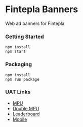 # Fintepla Banners

Web ad banners for Fintepla

### Getting Started

```shell
npm install
npm start
```

### Packaging

```shell
npm install
npm run package
```

### UAT Links

- [MPU](https://finer-vision.github.io/fintepla-banners/mpu)
- [Double MPU](https://finer-vision.github.io/fintepla-banners/double-mpu)
- [Leaderboard](https://finer-vision.github.io/fintepla-banners/leaderboard)
- [Mobile](https://finer-vision.github.io/fintepla-banners/mobile)
